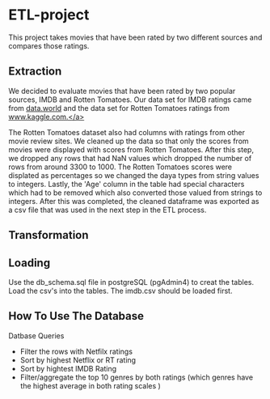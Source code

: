 # ETL-project

This project takes movies that have been rated by two different sources and compares those ratings.

## Extraction

We decided to evaluate movies that have been rated by two popular sources, IMDB and Rotten Tomatoes. Our data set for IMDB ratings came from <a href="https://data.world/eng/imdb-movies">data.world</a> and the data set for Rotten Tomatoes ratings from <a href="https://www.kaggle.com/ruchi798/movies-on-netflix-prime-video-hulu-and-disney?select=MoviesOnStreamingPlatforms_updated.csv">www.kaggle.com.</a>

The Rotten Tomatoes dataset also had columns with ratings from other movie review sites. We cleaned up the data so that only the scores from movies were displayed with scores from Rotten Tomatoes. After this step, we dropped any rows that had NaN values which dropped the number of rows from around 3300 to 1000. The Rotten Tomatoes scores were displated as percentages so we changed the daya types from string values to integers. Lastly, the 'Age' column in the table had special characters which had to be removed which also converted those valued from strings to integers. After this was completed, the cleaned dataframe was exported as a csv file that was used in the next step in the ETL process.

## Transformation


## Loading

Use the db_schema.sql file in postgreSQL (pgAdmin4) to creat the tables. Load the csv's into the tables. The imdb.csv should be loaded first. 

## How To Use The Database

Datbase Queries

* Filter the rows with Netfilx ratings
* Sort by highest Netflix or RT rating
* Sort by hightest IMDB Rating
* Filter/aggregate the top 10 genres by both ratings (which genres have the highest average in both rating scales )
